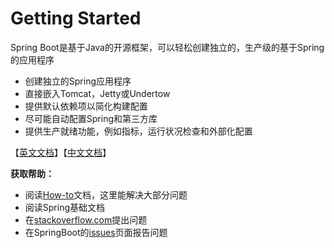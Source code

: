 # Getting Started
Spring Boot是基于Java的开源框架，可以轻松创建独立的，生产级的基于Spring的应用程序
- 创建独立的Spring应用程序
- 直接嵌入Tomcat，Jetty或Undertow
- 提供默认依赖项以简化构建配置
- 尽可能自动配置Spring和第三方库
- 提供生产就绪功能，例如指标，运行状况检查和外部化配置

【[英文文档](https://docs.spring.io/spring-boot/docs/2.2.0.RELEASE/reference/html/)】【[中文文档](https://www.docs4dev.com/docs/zh/spring-boot/2.1.1.RELEASE/reference)】

**获取帮助：**
- 阅读[How-to](https://docs.spring.io/spring-boot/docs/2.2.0.RELEASE/reference/html/howto.html#howto)文档，这里能解决大部分问题
- 阅读Spring基础文档
- 在[stackoverflow.com](http://stackoverflow.com/)提出问题
- 在SpringBoot的[issues](http://github.com/spring-projects/spring-boot/issues)页面报告问题


